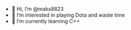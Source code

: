 - 👋 Hi, I’m @maks8823
- 👀 I’m interested in playing Dota and waste time
- 🌱 I’m currently learning C++
<!---
maks8823/maks8823 is a ✨ special ✨ repository because its `README.md` (this file) appears on your GitHub profile.
You can click the Preview link to take a look at your changes.
--->
